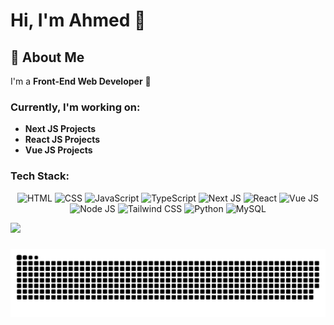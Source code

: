 # Hi, I'm Ahmed 👋

## 🚀 About Me
I'm a **Front-End Web Developer** 👀

### Currently, I'm working on:
- **Next JS Projects**
- **React JS Projects**
- **Vue JS Projects**
### Tech Stack:
<p align="center">
  <img src="https://cdn.jsdelivr.net/gh/devicons/devicon/icons/html5/html5-original.svg" alt="HTML" width="70" height="70" />
  <img src="https://cdn.jsdelivr.net/gh/devicons/devicon/icons/css3/css3-original.svg" alt="CSS" width="70" height="70" />
  <img src="https://cdn.jsdelivr.net/gh/devicons/devicon/icons/javascript/javascript-original.svg" alt="JavaScript" width="70" height="70" />
  <img src="https://cdn.jsdelivr.net/gh/devicons/devicon/icons/typescript/typescript-original.svg" alt="TypeScript" width="70" height="70" />
  <img src="https://cdn.jsdelivr.net/gh/devicons/devicon@latest/icons/nextjs/nextjs-original.svg" alt="Next JS" width="70" height="70" />
  <img src="https://cdn.jsdelivr.net/gh/devicons/devicon/icons/react/react-original.svg" alt="React" width="70" height="70" />
  <img src="https://cdn.jsdelivr.net/gh/devicons/devicon@latest/icons/vuejs/vuejs-original.svg" alt="Vue JS" width="70" height="70" />
  <img src="https://cdn.jsdelivr.net/gh/devicons/devicon@latest/icons/nodejs/nodejs-original.svg" alt="Node JS" width="70" height="70" />
  <img src="https://cdn.jsdelivr.net/gh/devicons/devicon/icons/tailwindcss/tailwindcss-original.svg" alt="Tailwind CSS" width="70" height="70" />
  <img src="https://cdn.jsdelivr.net/gh/devicons/devicon/icons/python/python-original.svg" alt="Python" width="70" height="70" />     
  <img src="https://cdn.jsdelivr.net/gh/devicons/devicon/icons/mysql/mysql-original.svg" alt="MySQL" width="70" height="70" />
</p>

![](https://github-readme-stats.vercel.app/api/top-langs/?username=ahmedST7204&theme=dark&hide_border=false&include_all_commits=false&count_private=false&layout=compact)

###
<img src="https://raw.githubusercontent.com/z3sh4n/z3sh4n/output/snake.svg" alt="Snake animation" />


<!-- Proudly created with GPRM ( https://gprm.itsvg.in ) -->

